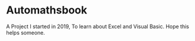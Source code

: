 # Automathsbook
A Project I started in 2019, To learn about Excel and Visual Basic. Hope this helps someone.
